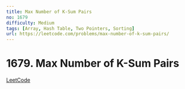 ```yaml
---
title: Max Number of K-Sum Pairs
no: 1679
difficulty: Medium
tags: [Array, Hash Table, Two Pointers, Sorting]
url: https://leetcode.com/problems/max-number-of-k-sum-pairs/
---
```


# 1679. Max Number of K-Sum Pairs

[LeetCode](https://leetcode.com/problems/max-number-of-k-sum-pairs/)

